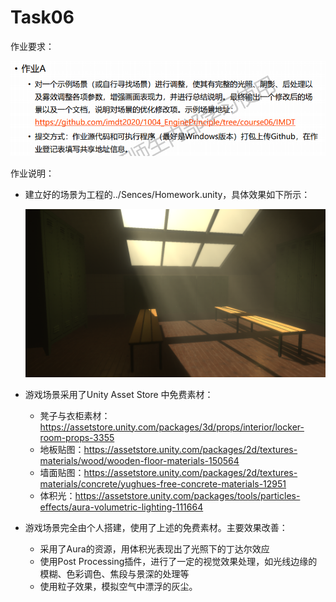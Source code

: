 # Task06

作业要求：

![image-20201109094600594](./image-20201109094600594.png)

作业说明：

- 建立好的场景为工程的../Sences/Homework.unity，具体效果如下所示：

  ![image-20201109100408315](./image-20201109094948021.png)

- 游戏场景采用了Unity Asset Store 中免费素材：

  - 凳子与衣柜素材：https://assetstore.unity.com/packages/3d/props/interior/locker-room-props-3355
  - 地板贴图：https://assetstore.unity.com/packages/2d/textures-materials/wood/wooden-floor-materials-150564
  - 墙面贴图：https://assetstore.unity.com/packages/2d/textures-materials/concrete/yughues-free-concrete-materials-12951
  - 体积光：https://assetstore.unity.com/packages/tools/particles-effects/aura-volumetric-lighting-111664

- 游戏场景完全由个人搭建，使用了上述的免费素材。主要效果改善：
  - 采用了Aura的资源，用体积光表现出了光照下的丁达尔效应
  - 使用Post Processing插件，进行了一定的视觉效果处理，如光线边缘的模糊、色彩调色、焦段与景深的处理等
  - 使用粒子效果，模拟空气中漂浮的灰尘。